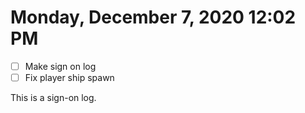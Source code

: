 # Monday, December  7, 2020 12:02 PM
- [ ] Make sign on log
- [ ] Fix player ship spawn

This is a sign-on log.
